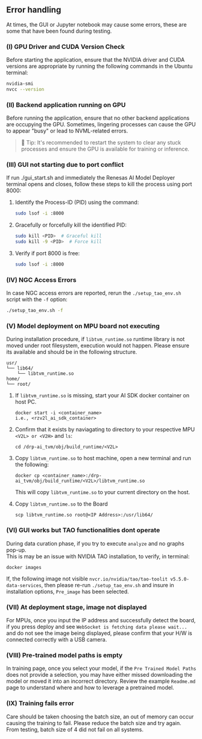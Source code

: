## Error handling 

At times, the GUI or Jupyter notebook may cause some errors, these are some that have been found during testing.

### (I) GPU Driver and CUDA Version Check

Before starting the application, ensure that the NVIDIA driver and CUDA versions are appropriate by running the following commands in the Ubuntu terminal:

``` sh
nvidia-smi
nvcc --version
```
###  (II) Backend application running on GPU 

Before running the application, ensure that no other backend applications are occupying the GPU. Sometimes, lingering processes can cause the GPU to appear "busy" or lead to NVML-related errors.

> 🔄 Tip: It's recommended to restart the system to clear any stuck processes and ensure the GPU is available for training or inference.


### (III) GUI not starting due to port conflict

If run ./gui_start.sh and immediately the Renesas AI Model Deployer terminal opens and closes, follow these steps to kill the process using port 8000:

1. Identify the Process-ID (PID) using the command:
    ``` sh
    sudo lsof -i :8000
    ```

2. Gracefully or forcefully kill the identified PID:
    ``` sh
    sudo kill <PID>  # Graceful kill
    sudo kill -9 <PID>  # Force kill
    ```
3. Verify if port 8000 is free:
    ``` sh
    sudo lsof -i :8000
    ```

### (IV) NGC Access Errors
In case NGC access errors are reported, rerun the `./setup_tao_env.sh` script with the `-f` option:    

```sh 
./setup_tao_env.sh -f
```

### (V) Model deployment on MPU board not executing

During installation procedure, if `libtvm_runtime.so` runtime library is not moved under root filesystem, execution would not happen. Please ensure its available and should be in the following structure. 
```
usr/
└── lib64/
    └── libtvm_runtime.so
home/
└── root/
```

1. If `libtvm_runtime.so` is missing, start your AI SDK docker container on host PC.

    ``` 
    docker start -i <container_name> 
    i.e., <rzv2l_ai_sdk_container> 
    ```
2. Confirm that it exists by naviagating to directory to your respective MPU `<V2L> or <V2H>` and `ls`:

    ```
    cd /drp-ai_tvm/obj/build_runtime/<V2L>
    ```
3. Copy `libtvm_runtime.so` to host machine, open a new terminal and run the following:

    ```
    docker cp <container_name>:/drp-ai_tvm/obj/build_runtime/<V2L>/libtvm_runtime.so 
    ```
    This will copy `libtvm_runtime.so` to your current directory on the host.

4. Copy `libtvm_runtime.so` to the Board
    ```
    scp libtvm_runtime.so root@<IP Address>:/usr/lib64/
    ```

### (VI) GUI works but TAO functionalities dont operate

During data curation phase, if you try to execute  `analyze` and no graphs pop-up.  
This is may be an issue with NVIDIA TAO installation, to verify, in terminal:
```
docker images
```
If, the following image not visible `nvcr.io/nvidia/tao/tao-toolit v5.5.0-data-services`, then please re-run `./setup_tao_env.sh` and insure in installation options, `Pre_image` has been selected. 

### (VII) At deployment stage, image not displayed

For MPUs, once you input the IP address and successfully detect the board, if you press deploy and see `WebSocket is fetching data please wait...` and do not see the image being displayed, please confirm that your H/W is connected correctly with a USB camera. 


### (VIII) Pre-trained model paths is empty
In training page, once you select your model, if the `Pre Trained Model Paths` does not provide a selection, you may have either missed downloading the model or moved it into an incorrect directory. Review the example `Readme.md` page to understand where and how to leverage a pretrained model.

### (IX) Training fails error
Care should be taken choosing the batch size, an out of memory can occur causing the training to fail. 
Please reduce the batch size and try again.  
From testing, batch size of 4 did not fail on all systems. 
